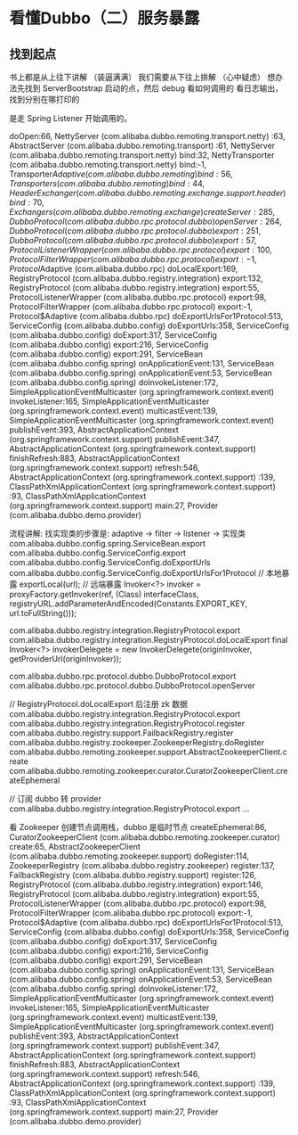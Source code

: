 # 看懂Dubbo（二）服务暴露

## 找到起点 
书上都是从上往下讲解 （装逼满满）
我们需要从下往上排解 （心中疑虑）
想办法先找到 ServerBootstrap 启动的点，然后 debug 看如何调用的
看日志输出，找到分别在哪打印的

是走 Spring Listener 开始调用的。 

doOpen:66, NettyServer (com.alibaba.dubbo.remoting.transport.netty)
<init>:63, AbstractServer (com.alibaba.dubbo.remoting.transport)
<init>:61, NettyServer (com.alibaba.dubbo.remoting.transport.netty)
bind:32, NettyTransporter (com.alibaba.dubbo.remoting.transport.netty)
bind:-1, Transporter$Adaptive (com.alibaba.dubbo.remoting)
bind:56, Transporters (com.alibaba.dubbo.remoting)
bind:44, HeaderExchanger (com.alibaba.dubbo.remoting.exchange.support.header)
bind:70, Exchangers (com.alibaba.dubbo.remoting.exchange)
createServer:285, DubboProtocol (com.alibaba.dubbo.rpc.protocol.dubbo)
openServer:264, DubboProtocol (com.alibaba.dubbo.rpc.protocol.dubbo)
export:251, DubboProtocol (com.alibaba.dubbo.rpc.protocol.dubbo)
export:57, ProtocolListenerWrapper (com.alibaba.dubbo.rpc.protocol)
export:100, ProtocolFilterWrapper (com.alibaba.dubbo.rpc.protocol)
export:-1, Protocol$Adaptive (com.alibaba.dubbo.rpc)
doLocalExport:169, RegistryProtocol (com.alibaba.dubbo.registry.integration)
export:132, RegistryProtocol (com.alibaba.dubbo.registry.integration)
export:55, ProtocolListenerWrapper (com.alibaba.dubbo.rpc.protocol)
export:98, ProtocolFilterWrapper (com.alibaba.dubbo.rpc.protocol)
export:-1, Protocol$Adaptive (com.alibaba.dubbo.rpc)
doExportUrlsFor1Protocol:513, ServiceConfig (com.alibaba.dubbo.config)
doExportUrls:358, ServiceConfig (com.alibaba.dubbo.config)
doExport:317, ServiceConfig (com.alibaba.dubbo.config)
export:216, ServiceConfig (com.alibaba.dubbo.config)
export:291, ServiceBean (com.alibaba.dubbo.config.spring)
onApplicationEvent:131, ServiceBean (com.alibaba.dubbo.config.spring)
onApplicationEvent:53, ServiceBean (com.alibaba.dubbo.config.spring)
doInvokeListener:172, SimpleApplicationEventMulticaster (org.springframework.context.event)
invokeListener:165, SimpleApplicationEventMulticaster (org.springframework.context.event)
multicastEvent:139, SimpleApplicationEventMulticaster (org.springframework.context.event)
publishEvent:393, AbstractApplicationContext (org.springframework.context.support)
publishEvent:347, AbstractApplicationContext (org.springframework.context.support)
finishRefresh:883, AbstractApplicationContext (org.springframework.context.support)
refresh:546, AbstractApplicationContext (org.springframework.context.support)
<init>:139, ClassPathXmlApplicationContext (org.springframework.context.support)
<init>:93, ClassPathXmlApplicationContext (org.springframework.context.support)
main:27, Provider (com.alibaba.dubbo.demo.provider)

流程讲解:
找实现类的步骤是: adaptive -> filter -> listener -> 实现类
com.alibaba.dubbo.config.spring.ServiceBean.export
com.alibaba.dubbo.config.ServiceConfig.export
com.alibaba.dubbo.config.ServiceConfig.doExportUrls
com.alibaba.dubbo.config.ServiceConfig.doExportUrlsFor1Protocol
// 本地暴露
exportLocal(url);
// 远端暴露
Invoker<?> invoker = proxyFactory.getInvoker(ref, (Class) interfaceClass, registryURL.addParameterAndEncoded(Constants.EXPORT_KEY, url.toFullString()));

com.alibaba.dubbo.registry.integration.RegistryProtocol.export
com.alibaba.dubbo.registry.integration.RegistryProtocol.doLocalExport
final Invoker<?> invokerDelegete = new InvokerDelegete<T>(originInvoker, getProviderUrl(originInvoker));

com.alibaba.dubbo.rpc.protocol.dubbo.DubboProtocol.export
com.alibaba.dubbo.rpc.protocol.dubbo.DubboProtocol.openServer

// RegistryProtocol.doLocalExport 后注册 zk 数据
com.alibaba.dubbo.registry.integration.RegistryProtocol.export
com.alibaba.dubbo.registry.integration.RegistryProtocol.register
com.alibaba.dubbo.registry.support.FailbackRegistry.register
com.alibaba.dubbo.registry.zookeeper.ZookeeperRegistry.doRegister
com.alibaba.dubbo.remoting.zookeeper.support.AbstractZookeeperClient.create
com.alibaba.dubbo.remoting.zookeeper.curator.CuratorZookeeperClient.createEphemeral

// 订阅 dubbo 转 provider
com.alibaba.dubbo.registry.integration.RegistryProtocol.export
...

看 Zookeeper 创建节点调用栈，dubbo 是临时节点
createEphemeral:86, CuratorZookeeperClient (com.alibaba.dubbo.remoting.zookeeper.curator)
create:65, AbstractZookeeperClient (com.alibaba.dubbo.remoting.zookeeper.support)
doRegister:114, ZookeeperRegistry (com.alibaba.dubbo.registry.zookeeper)
register:137, FailbackRegistry (com.alibaba.dubbo.registry.support)
register:126, RegistryProtocol (com.alibaba.dubbo.registry.integration)
export:146, RegistryProtocol (com.alibaba.dubbo.registry.integration)
export:55, ProtocolListenerWrapper (com.alibaba.dubbo.rpc.protocol)
export:98, ProtocolFilterWrapper (com.alibaba.dubbo.rpc.protocol)
export:-1, Protocol$Adaptive (com.alibaba.dubbo.rpc)
doExportUrlsFor1Protocol:513, ServiceConfig (com.alibaba.dubbo.config)
doExportUrls:358, ServiceConfig (com.alibaba.dubbo.config)
doExport:317, ServiceConfig (com.alibaba.dubbo.config)
export:216, ServiceConfig (com.alibaba.dubbo.config)
export:291, ServiceBean (com.alibaba.dubbo.config.spring)
onApplicationEvent:131, ServiceBean (com.alibaba.dubbo.config.spring)
onApplicationEvent:53, ServiceBean (com.alibaba.dubbo.config.spring)
doInvokeListener:172, SimpleApplicationEventMulticaster (org.springframework.context.event)
invokeListener:165, SimpleApplicationEventMulticaster (org.springframework.context.event)
multicastEvent:139, SimpleApplicationEventMulticaster (org.springframework.context.event)
publishEvent:393, AbstractApplicationContext (org.springframework.context.support)
publishEvent:347, AbstractApplicationContext (org.springframework.context.support)
finishRefresh:883, AbstractApplicationContext (org.springframework.context.support)
refresh:546, AbstractApplicationContext (org.springframework.context.support)
<init>:139, ClassPathXmlApplicationContext (org.springframework.context.support)
<init>:93, ClassPathXmlApplicationContext (org.springframework.context.support)
main:27, Provider (com.alibaba.dubbo.demo.provider)